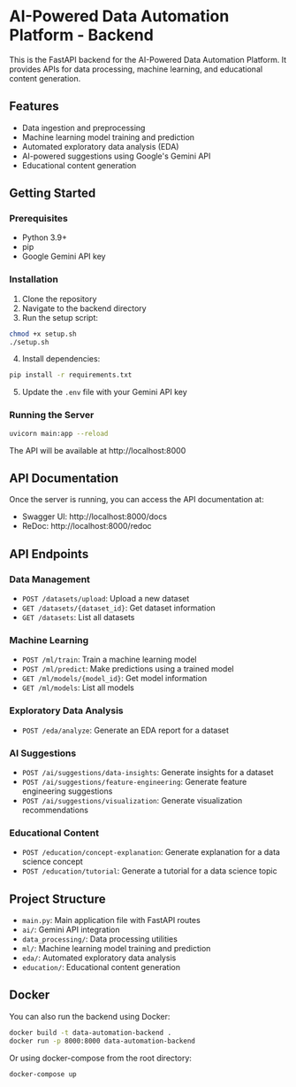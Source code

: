# AI-Powered Data Automation Platform - Backend

This is the FastAPI backend for the AI-Powered Data Automation Platform. It provides APIs for data processing, machine learning, and educational content generation.

## Features

- Data ingestion and preprocessing
- Machine learning model training and prediction
- Automated exploratory data analysis (EDA)
- AI-powered suggestions using Google's Gemini API
- Educational content generation

## Getting Started

### Prerequisites

- Python 3.9+
- pip
- Google Gemini API key

### Installation

1. Clone the repository
2. Navigate to the backend directory
3. Run the setup script:

```bash
chmod +x setup.sh
./setup.sh
```

4. Install dependencies:

```bash
pip install -r requirements.txt
```

5. Update the `.env` file with your Gemini API key

### Running the Server

```bash
uvicorn main:app --reload
```

The API will be available at http://localhost:8000

## API Documentation

Once the server is running, you can access the API documentation at:

- Swagger UI: http://localhost:8000/docs
- ReDoc: http://localhost:8000/redoc

## API Endpoints

### Data Management

- `POST /datasets/upload`: Upload a new dataset
- `GET /datasets/{dataset_id}`: Get dataset information
- `GET /datasets`: List all datasets

### Machine Learning

- `POST /ml/train`: Train a machine learning model
- `POST /ml/predict`: Make predictions using a trained model
- `GET /ml/models/{model_id}`: Get model information
- `GET /ml/models`: List all models

### Exploratory Data Analysis

- `POST /eda/analyze`: Generate an EDA report for a dataset

### AI Suggestions

- `POST /ai/suggestions/data-insights`: Generate insights for a dataset
- `POST /ai/suggestions/feature-engineering`: Generate feature engineering suggestions
- `POST /ai/suggestions/visualization`: Generate visualization recommendations

### Educational Content

- `POST /education/concept-explanation`: Generate explanation for a data science concept
- `POST /education/tutorial`: Generate a tutorial for a data science topic

## Project Structure

- `main.py`: Main application file with FastAPI routes
- `ai/`: Gemini API integration
- `data_processing/`: Data processing utilities
- `ml/`: Machine learning model training and prediction
- `eda/`: Automated exploratory data analysis
- `education/`: Educational content generation

## Docker

You can also run the backend using Docker:

```bash
docker build -t data-automation-backend .
docker run -p 8000:8000 data-automation-backend
```

Or using docker-compose from the root directory:

```bash
docker-compose up
```
